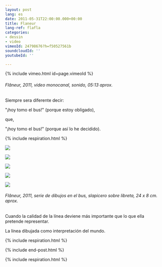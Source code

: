 ```yaml
---
layout: post
lang: es
date: 2011-05-31T22:00:00.000+00:00
title: Flaneur
lang-ref: flafla
categories:
- dessin
- video
vimeoId: 24798676?h=f50527561b
soundcloudId: ''
youtubeId: ''

---
```

{% include vimeo.html id=page.vimeoId %}

###### _Flâneur_, 2011, video monocanal, sonido, 05:13 aprox.

Siempre sera diferente decir:

"¡hoy tomo el bus!" (porque estoy obligado),

que,

"¡hoy tomo el bus!" (porque así lo he decidido).

{% include respiration.html %}

![](/mepierdoparaver/imgs/fla007-up.jpg)

![](/mepierdoparaver/imgs/fla008-up.jpg)

![](/mepierdoparaver/imgs/fla010-up.jpg)

![](/mepierdoparaver/imgs/fla012-up.jpg)

![](/mepierdoparaver/imgs/fla014-up.jpg)

###### _Flâneur_, 2011, serie de dibujos en el bus, slapicero sobre libreta, 24 x 8 cm. aprox.

Cuando la calidad de la línea deviene más importante que lo que ella pretende representar.

La línea dibujada como interpretación del mundo.

{% include respiration.html %}

{% include end-post.html %}

{% include respiration.html %}